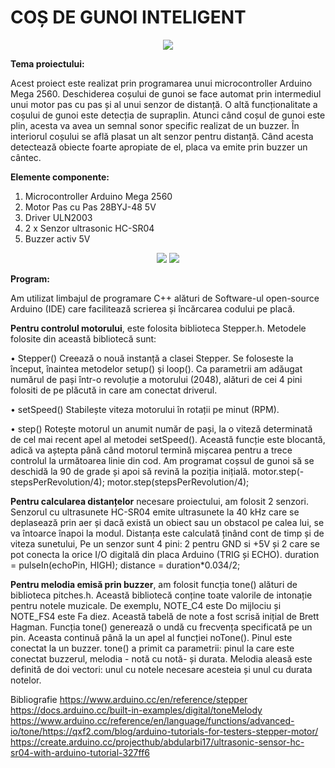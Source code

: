 # COȘ DE GUNOI INTELIGENT 
<p align="center">
  <img src="https://user-images.githubusercontent.com/77394602/166941937-1ae8a83a-ef74-480b-8b5a-a39274446c3a.png" />
</p>

**Tema proiectului:**

Acest proiect este realizat prin programarea unui microcontroller Arduino Mega 2560. Deschiderea coșului de gunoi se face automat prin intermediul unui motor pas cu pas și al unui senzor de distanță. O altă funcționalitate a coșului de gunoi este detecția de supraplin. Atunci când coșul de gunoi este plin, acesta va avea un semnal sonor specific realizat de un buzzer. În interiorul coșului se află plasat un alt senzor pentru distanță. Când acesta detectează obiecte foarte apropiate de el, placa va emite prin buzzer un cântec.

**Elemente componente:**

  1.	Microcontroller Arduino Mega 2560
  2.	Motor Pas cu Pas 28BYJ-48 5V
  3.	Driver ULN2003 
  4.	2 x Senzor ultrasonic HC-SR04
  5.	Buzzer activ 5V
   
<p align="center">
<img src="https://user-images.githubusercontent.com/77394602/166943824-ceb78784-5843-4667-ae73-743d2b54c11a.png" />
<img src="https://user-images.githubusercontent.com/77394602/166944010-35ab1496-e524-45fc-9fb9-0495ea180fb9.png" />

</p>
   
**Program:**

Am utilizat limbajul de programare C++ alături de Software-ul open-source Arduino (IDE) care facilitează scrierea și încărcarea codului pe placă.
  
**Pentru controlul motorului**, este folosita biblioteca Stepper.h. Metodele folosite din această bibliotecă sunt: 

•	Stepper()
Creează o nouă instanță a clasei Stepper. Se foloseste la început, înaintea metodelor setup() și loop(). 
Ca parametrii am adăugat numărul de pași într-o revoluție a motorului (2048), alături de cei 4 pini folositi de pe plăcută in care am conectat driverul.

•	setSpeed()
Stabilește viteza motorului în rotații pe minut (RPM).

•	step()
Rotește motorul un anumit număr de pași, la o viteză determinată de cel mai recent apel al metodei setSpeed(). Această funcție este blocantă, adică va aștepta până când motorul termină mișcarea pentru a trece controlul la următoarea linie din cod.
Am programat coșsul de gunoi să se deschidă la 90 de grade și apoi să revină la poziția inițială.
motor.step(-stepsPerRevolution/4);
motor.step(stepsPerRevolution/4);

**Pentru calcularea distanțelor** necesare proiectului, am folosit 2 senzori. Senzorul cu ultrasunete HC-SR04 emite ultrasunete la 40 kHz care se deplasează prin aer și dacă există un obiect sau un obstacol pe calea lui, se va întoarce înapoi la modul. Distanța este calculată ținând cont de timp și de viteza sunetului, 
Pe un senzor sunt 4 pini: 2 pentru GND si +5V și 2 care se pot conecta la orice I/O digitală din placa Arduino (TRIG și ECHO).
duration = pulseIn(echoPin, HIGH);
distance = duration*0.034/2;

**Pentru melodia emisă prin buzzer**, am folosit funcția tone() alături de biblioteca pitches.h. Această bibliotecă conține toate valorile de intonație pentru notele muzicale. De exemplu, NOTE_C4 este Do mijlociu și NOTE_FS4 este Fa diez. Această tabelă de note a fost scrisă inițial de Brett Hagman.
Funcția tone() generează o undă cu frecvența specificată pe un pin. Aceasta continuă până la un apel al funcției noTone(). Pinul este conectat la un buzzer.
tone() a primit ca parametrii: pinul la care este conectat buzzerul, melodia - notă cu notă- și durata.
Melodia aleasă este definită de doi vectori: unul cu notele necesare acesteia și unul cu durata notelor.

Bibliografie
https://www.arduino.cc/en/reference/stepper
https://docs.arduino.cc/built-in-examples/digital/toneMelody
https://www.arduino.cc/reference/en/language/functions/advanced-io/tone/https://qxf2.com/blog/arduino-tutorials-for-testers-stepper-motor/
https://create.arduino.cc/projecthub/abdularbi17/ultrasonic-sensor-hc-sr04-with-arduino-tutorial-327ff6       



